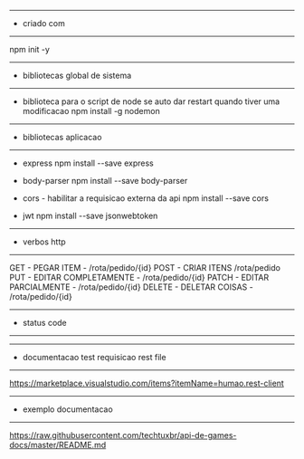 --- ---------------------------------------------------
- criado com
--- ---------------------------------------------------
npm init -y

--- ---------------------------------------------------
- bibliotecas global de sistema
--- ---------------------------------------------------
- biblioteca para o script de node se auto dar restart quando tiver uma modificacao
 npm install -g nodemon 

 --- ---------------------------------------------------
 - bibliotecas aplicacao
 --- ---------------------------------------------------


- express
npm install --save express

- body-parser
npm install --save body-parser


- cors - habilitar a requisicao externa da api
npm install --save cors


- jwt
npm install --save jsonwebtoken


 --- ---------------------------------------------------
 - verbos http
 --- ---------------------------------------------------
 GET - PEGAR ITEM - /rota/pedido/{id}
 POST - CRIAR ITENS /rota/pedido
 PUT - EDITAR COMPLETAMENTE - /rota/pedido/{id}
 PATCH - EDITAR PARCIALMENTE - /rota/pedido/{id}
 DELETE - DELETAR COISAS  - /rota/pedido/{id}
 
  --- ---------------------------------------------------
  - status code
  --- ---------------------------------------------------
  
  
  
  --- ---------------------------------------------------
   - documentacao test requisicao rest file 
   --- ---------------------------------------------------
   https://marketplace.visualstudio.com/items?itemName=humao.rest-client
   
--- ---------------------------------------------------
- exemplo documentacao 
--- ---------------------------------------------------
   https://raw.githubusercontent.com/techtuxbr/api-de-games-docs/master/README.md